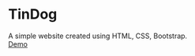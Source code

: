 # TinDog
A simple website created using HTML, CSS, Bootstrap.<br>
[Demo](https://che-sinebycos.github.io/TinDog/)
